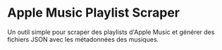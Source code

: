 # Apple Music Playlist Scraper

Un outil simple pour scraper des playlists d'Apple Music et générer des fichiers JSON avec les métadonnées des musiques.